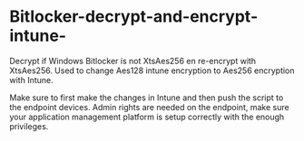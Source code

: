 # Bitlocker-decrypt-and-encrypt-intune-
Decrypt if Windows Bitlocker is not XtsAes256 en re-encrypt with XtsAes256.
Used to change Aes128 intune encryption to Aes256 encryption with Intune.

Make sure to first make the changes in Intune and then push the script to the endpoint devices.
Admin rights are needed on the endpoint, make sure your application management platform is setup correctly with the enough privileges.


